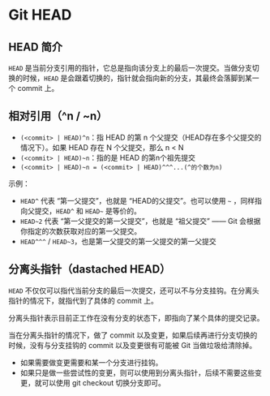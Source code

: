 # Git HEAD

## HEAD 简介

`HEAD` 是当前分支引用的指针，它总是指向该分支上的最后一次提交。当做分支切换的时候，`HEAD` 是会跟着切换的，指针就会指向新的分支，其最终会落脚到某一个 commit 上。

## 相对引用（^n / ~n）

- `(<commit> | HEAD)^n`：指 HEAD 的第 n 个父提交（HEAD存在多个父提交的情况下）。如果 HEAD 存在 N 个父提交，那么 n < N
- `(<commit> | HEAD)~n`：指的是 HEAD 的第n个祖先提交
- `(<commit> | HEAD)~n = (<commit> | HEAD)^^^...(^的个数为n)`

示例：

- `HEAD^` 代表 “第一父提交”，也就是 “HEAD的父提交”。也可以使用 `~` ，同样指向父提交，`HEAD^` 和 `HEAD~` 是等价的。
- `HEAD~2` 代表 “第一父提交的第一父提交”，也就是 “祖父提交” —— Git 会根据你指定的次数获取对应的第一父提交。
- `HEAD^^^` / `HEAD~3`，也是第一父提交的第一父提交的第一父提交

## 分离头指针（dastached HEAD）

`HEAD` 不仅仅可以指代当前分支的最后一次提交，还可以不与分支挂钩。在分离头指针的情况下，就指代到了具体的 commit 上。

分离头指针表示目前正工作在没有分支的状态下，即指向了某个具体的提交记录。

当在分离头指针的情况下，做了 commit 以及变更，如果后续再进行分支切换的时候，没有与分支挂钩的 commit 以及变更很有可能被 Git 当做垃圾给清除掉。

- 如果需要做变更需要和某一个分支进行挂钩。
- 如果只是做一些尝试性的变更，则可以使用到分离头指针，后续不需要这些变更，就可以使用 git checkout 切换分支即可。
